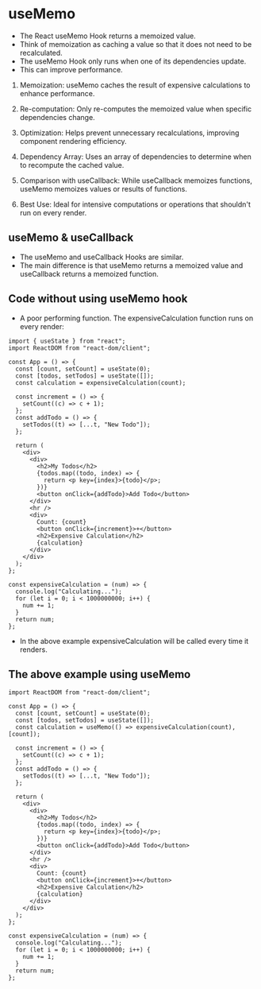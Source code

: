 # useMemo

- The React useMemo Hook returns a memoized value.
- Think of memoization as caching a value so that it does not need to be recalculated.
- The useMemo Hook only runs when one of its dependencies update.
- This can improve performance.

1. Memoization: useMemo caches the result of expensive calculations to enhance performance.

2. Re-computation: Only re-computes the memoized value when specific dependencies change.
3. Optimization: Helps prevent unnecessary recalculations, improving component rendering
   efficiency.
4. Dependency Array: Uses an array of dependencies to determine when to recompute
   the cached value.
5. Comparison with useCallback: While useCallback memoizes functions, useMemo memoizes values
   or results of functions.
6. Best Use: Ideal for intensive computations or operations that shouldn't run on every render.

## useMemo & useCallback

- The useMemo and useCallback Hooks are similar.
- The main difference is that useMemo returns a memoized value and useCallback returns a memoized function.

## Code without using useMemo hook

- A poor performing function. The expensiveCalculation function runs on every render:

```
import { useState } from "react";
import ReactDOM from "react-dom/client";

const App = () => {
  const [count, setCount] = useState(0);
  const [todos, setTodos] = useState([]);
  const calculation = expensiveCalculation(count);

  const increment = () => {
    setCount((c) => c + 1);
  };
  const addTodo = () => {
    setTodos((t) => [...t, "New Todo"]);
  };

  return (
    <div>
      <div>
        <h2>My Todos</h2>
        {todos.map((todo, index) => {
          return <p key={index}>{todo}</p>;
        })}
        <button onClick={addTodo}>Add Todo</button>
      </div>
      <hr />
      <div>
        Count: {count}
        <button onClick={increment}>+</button>
        <h2>Expensive Calculation</h2>
        {calculation}
      </div>
    </div>
  );
};

const expensiveCalculation = (num) => {
  console.log("Calculating...");
  for (let i = 0; i < 1000000000; i++) {
    num += 1;
  }
  return num;
};
```

- In the above example expensiveCalculation will be called every time it renders.

## The above example using useMemo

```import { useState, useMemo } from "react";
import ReactDOM from "react-dom/client";

const App = () => {
  const [count, setCount] = useState(0);
  const [todos, setTodos] = useState([]);
  const calculation = useMemo(() => expensiveCalculation(count), [count]);

  const increment = () => {
    setCount((c) => c + 1);
  };
  const addTodo = () => {
    setTodos((t) => [...t, "New Todo"]);
  };

  return (
    <div>
      <div>
        <h2>My Todos</h2>
        {todos.map((todo, index) => {
          return <p key={index}>{todo}</p>;
        })}
        <button onClick={addTodo}>Add Todo</button>
      </div>
      <hr />
      <div>
        Count: {count}
        <button onClick={increment}>+</button>
        <h2>Expensive Calculation</h2>
        {calculation}
      </div>
    </div>
  );
};

const expensiveCalculation = (num) => {
  console.log("Calculating...");
  for (let i = 0; i < 1000000000; i++) {
    num += 1;
  }
  return num;
};
```
